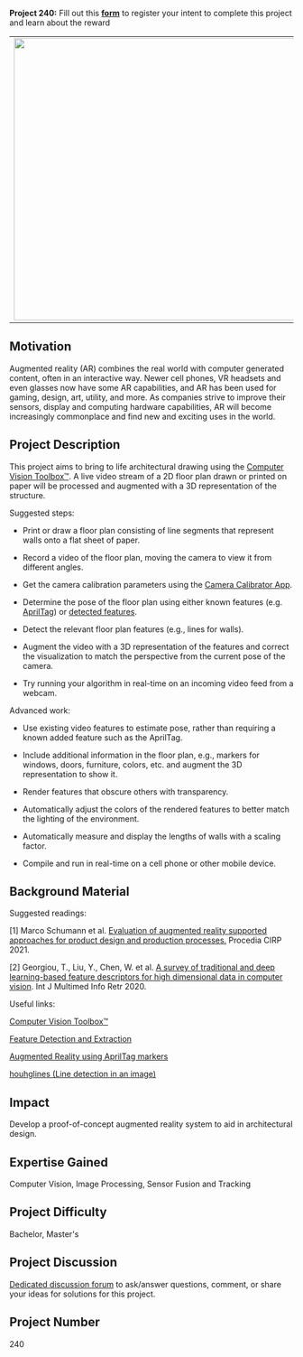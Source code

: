 **Project 240:** Fill out this <strong>[form](https://forms.office.com/Pages/ResponsePage.aspx?id=ETrdmUhDaESb3eUHKx3B5lOTzSa_A6lPqq2LJKzvpM5UMTBZRkc4UTRETjFERVRDWllQRE40OUFSQS4u)</strong> to  register your intent to complete this project and learn about the reward

<table>
<td><img src="https://gist.githubusercontent.com/robertogl/e0115dc303472a9cfd52bbbc8edb7665/raw/ar_image.png"  width=500 /></td>
<td><p><h1>Augmented Reality for Architecture</h1></p>
<p>Develop an augmented reality system to enhance a photo or video of a 2D architectural floor plan printed on paper with a virtual 3D representation of the structure. </p>
</table>

## Motivation

Augmented reality (AR) combines the real world with computer generated content, often in an interactive way. Newer cell phones, VR headsets and even glasses now have some AR capabilities, and AR has been used for gaming, design, art, utility, and more. As companies strive to improve their sensors, display and computing hardware capabilities, AR will become increasingly commonplace and find new and exciting uses in the world. 

## Project Description

This project aims to bring to life architectural drawing using the [Computer Vision Toolbox™](https://www.mathworks.com/products/computer-vision.html). A live video stream of a 2D floor plan drawn or printed on paper will be processed and augmented with a 3D representation of the structure. 

Suggested steps: 

- Print or draw a floor plan consisting of line segments that represent walls onto a flat sheet of paper. 

- Record a video of the floor plan, moving the camera to view it from different angles. 

- Get the camera calibration parameters using the [Camera Calibrator App](https://www.mathworks.com/help/vision/ref/cameracalibrator-app.html). 

- Determine the pose of the floor plan using either known features (e.g. [AprilTag](https://www.mathworks.com/help/vision/ref/readapriltag.html)) or [detected features](https://www.mathworks.com/help/vision/feature-detection-and-extraction.html). 

- Detect the relevant floor plan features (e.g., lines for walls). 

- Augment the video with a 3D representation of the features and correct the visualization to match the perspective from the current pose of the camera. 

- Try running your algorithm in real-time on an incoming video feed from a webcam.  

Advanced work: 

- Use existing video features to estimate pose, rather than requiring a known added feature such as the AprilTag. 

- Include additional information in the floor plan, e.g., markers for windows, doors, furniture, colors, etc. and augment the 3D representation to show it. 

- Render features that obscure others with transparency. 

- Automatically adjust the colors of the rendered features to better match the lighting of the environment. 

- Automatically measure and display the lengths of walls with a scaling factor. 

- Compile and run in real-time on a cell phone or other mobile device.  

## Background Material

Suggested readings:

[1] Marco Schumann et al. [Evaluation of augmented reality supported approaches for product design and production processes.](https://www.sciencedirect.com/science/article/pii/S2212827120314402) Procedia CIRP 2021. 

[2] Georgiou, T., Liu, Y., Chen, W. et al. [A survey of traditional and deep learning-based feature descriptors for high dimensional data in computer vision](https://link.springer.com/article/10.1007/s13735-019-00183-w/?tag=dvside-21#citeas). Int J Multimed Info Retr 2020. 

Useful links:

[Computer Vision Toolbox™](https://www.mathworks.com/products/computer-vision.html) 

[Feature Detection and Extraction](https://www.mathworks.com/help/vision/feature-detection-and-extraction.html) 

[Augmented Reality using AprilTag markers](https://www.mathworks.com/help/vision/ug/augmented-reality-using-apriltag-markers.html) 

[houhglines (Line detection in an image)](https://www.mathworks.com/help/images/ref/houghlines.html) 

## Impact

Develop a proof-of-concept augmented reality system to aid in architectural design. 

## Expertise Gained 

Computer Vision, Image Processing, Sensor Fusion and Tracking


## Project Difficulty

Bachelor, Master's

## Project Discussion

[Dedicated discussion forum](https://github.com/mathworks/MathWorks-Excellence-in-Innovation/discussions/76) to ask/answer questions, comment, or share your ideas for solutions for this project.

## Project Number

240
